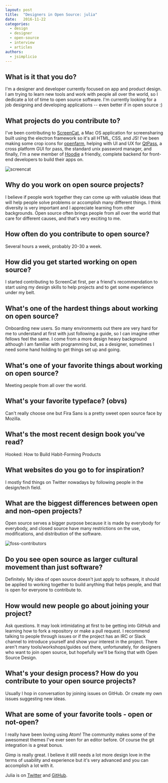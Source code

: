 ```yaml
---
layout: post
title:  "Designers in Open Source: julia"
date:   2016-11-22
categories: 
  - design
  - designer 
  - open-source
  - interview
  - articles
authors:
  - jsimplicio
---
```


## What is it that you do?

I'm a designer and developer currently focused on app and product design.
I am trying to learn new tools and work with people all over the world, so I dedicate a lot of time to open source software.
I'm currently looking for a job designing and developing applications -- even better if in open source :)

## What projects do you contribute to?

I've been contributing to [ScreenCat](https://github.com/maxogden/screencat), a Mac OS application for screensharing built using the electron framework so it's all HTML, CSS, and JS!
I've been making some crop icons for [openfarm](https://openfarm.cc/en), helping with UI and UX for [QtPass](https://qtpass.org), a cross platform GUI for pass, the standard unix password manager, and finally, I'm a new member of [Hoodie](http://hood.ie) a friendly, complete backend for front-end developers to build their apps on.

![screencat](/images/interviews/julia/screencat.png)

## Why do you work on open source projects?

I believe if people work together they can come up with valuable ideas that will help people solve problems or accomplish many different things.
I think diversity is very important and I appreciate learning from other backgrounds.
Open source often brings people from all over the world that care for different causes, and that's very exciting to me.

## How often do you contribute to open source?

Several hours a week, probably 20-30 a week.

## How did you get started working on open source?

I started contributing to ScreenCat first, per a friend's recommendation to start using my design skills to help projects and to get some experience under my belt.

## What's one of the hardest things about working on open source?

Onboarding new users.
So many environments out there are very hard for me to understand at first with just following a guide, so I can imagine other fellows feel the same.
I come from a more design heavy background although I am familiar with programming but, as a designer, sometimes I need some hand holding to get things set up and going.

## What's one of your favorite things about working on open source?

Meeting people from all over the world.

## What's your favorite typeface? (obvs)

Can't really choose one but Fira Sans is a pretty sweet open source face by Mozilla.

## What's the most recent design book you've read?

Hooked: How to Build Habit-Forming Products

## What websites do you go to for inspiration?

I mostly find things on Twitter nowadays by following people in the design/tech field.

## What are the biggest differences between open and non-open projects?

Open source serves a bigger purpose because it is made by everybody for everybody, and closed source have many restrictions on the use, modifications, and distribution of the software.

![foss-contributors](/images/interviews/julia/foss-contributors-checklist-icons.png)

## Do you see open source as larger cultural movement than just software?

Definitely.
My idea of open source doesn't just apply to software, it should be applied to working together to build anything that helps people, and that is open for everyone to contribute to.

## How would new people go about joining your project?

Ask questions.
It may look intimidating at first to be getting into GitHub and learning how to fork a repository or make a pull request.
I recommend talking to people through issues or if the project has an IRC or Slack channel to introduce yourself and show your interest in the project.
There aren't many tools/workshops/guides out there, unfortunately, for designers who want to join open source, but hopefully we'll be fixing that with Open Source Design.

## What's your design process? How do you contribute to your open source projects?

Usually I hop in conversation by joining issues on GitHub.
Or create my own issues suggesting new ideas.

## What are some of your favorite tools - open or not-open?

I really have been loving using Atom!
The community makes some of the awesomest themes I've ever seen for an editor before.
Of course the git integration is a great bonus.

Gimp is really great.
I believe it still needs a lot more design love in the terms of usability and experience but it's very advanced and you can accomplish a lot with it.

Julia is on [Twitter](https://twitter.com/JulesSimplicio) and [GitHub](https://github.com/jsimplicio).
